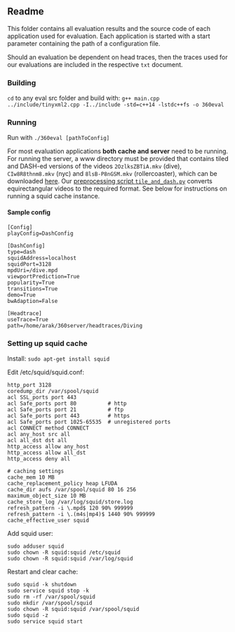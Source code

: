 ## Readme

This folder contains all evaluation results and the source code of each application used for evaluation.
Each application is started with a start parameter containing the path of a configuration file.

Should an evaluation be dependent on head traces, then the traces used for our evaluations are included in the respective `txt` document.

### Building
`cd` to any eval src folder and build with: 
`g++ main.cpp ../include/tinyxml2.cpp -I../include -std=c++14 -lstdc++fs -o 360eval`


### Running
Run with
`./360eval [pathToConfig]`

For most evaluation applications **both cache and server** need to be running.
For running the server, a www directory must be provided that contains tiled and DASH-ed versions of the videos `2OzlksZBTiA.mkv` (dive), `CIw8R8thnm8.mkv` (nyc) and `8lsB-P8nGSM.mkv` (rollercoaster), which can be downloaded [here](http://dash.ipv6.enstb.fr/headMovements/).
Our [preprocessing script `tile_and_dash.py`](https://github.com/arnerak/360transitions/tree/master/preprocessing) converts equirectangular videos to the required format.
See below for instructions on running a squid cache instance.

#### Sample config
```
[Config]
playConfig=DashConfig

[DashConfig]
type=dash
squidAddress=localhost
squidPort=3128
mpdUri=/dive.mpd
viewportPrediction=True
popularity=True
transitions=True
demo=True
bwAdaption=False

[Headtrace]
useTrace=True
path=/home/arak/360server/headtraces/Diving
```


### Setting up squid cache
Install:
`sudo apt-get install squid`

Edit /etc/squid/squid.conf:
```
http_port 3128
coredump_dir /var/spool/squid
acl SSL_ports port 443
acl Safe_ports port 80          # http
acl Safe_ports port 21          # ftp
acl Safe_ports port 443         # https
acl Safe_ports port 1025-65535  # unregistered ports
acl CONNECT method CONNECT
acl any_host src all
acl all_dst dst all
http_access allow any_host
http_access allow all_dst
http_access deny all

# caching settings
cache_mem 10 MB
cache_replacement_policy heap LFUDA
cache_dir aufs /var/spool/squid 80 16 256
maximum_object_size 10 MB
cache_store_log /var/log/squid/store.log
refresh_pattern -i \.mpd$ 120 90% 999999
refresh_pattern -i \.(m4s|mp4)$ 1440 90% 999999
cache_effective_user squid
```

Add squid user:
```
sudo adduser squid
sudo chown -R squid:squid /etc/squid
sudo chown -R squid:squid /var/log/squid
```

Restart and clear cache:
```
sudo squid -k shutdown
sudo service squid stop -k
sudo rm -rf /var/spool/squid
sudo mkdir /var/spool/squid
sudo chown -R squid:squid /var/spool/squid
sudo squid -z
sudo service squid start
```

